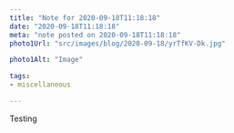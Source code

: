 ```yaml
---
title: "Note for 2020-09-18T11:18:18"
date: "2020-09-18T11:18:18"
meta: "note posted on 2020-09-18T11:18:18"
photo1Url: "src/images/blog/2020-09-18/yrTfKV-Dk.jpg"

photo1Alt: "Image"

tags:
- miscellaneous

---
```

Testing
